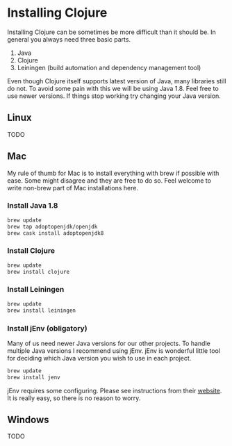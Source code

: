 # Installing Clojure

Installing Clojure can be sometimes be more difficult than it should be.
In general you always need three basic parts.

1. Java
2. Clojure
3. Leiningen (build automation and dependency management tool)

Even though Clojure itself supports latest version of Java,
many libraries still do not.
To avoid some pain with this we will be using Java 1.8.
Feel free to use newer versions.
If things stop working try changing your Java version.

## Linux

TODO

## Mac

My rule of thumb for Mac is to install everything with brew if possible with ease.
Some might disagree and they are free to do so.
Feel welcome to write non-brew part of Mac installations here.

### Install Java 1.8

```bash
brew update
brew tap adoptopenjdk/openjdk
brew cask install adoptopenjdk8
```

### Install Clojure

```bash
brew update
brew install clojure
```

### Install Leiningen

```bash
brew update
brew install leiningen
```

### Install jEnv (obligatory)

Many of us need newer Java versions for our other projects.
To handle multiple Java versions I recommend using jEnv.
jEnv is wonderful little tool for deciding which Java version you wish to use in each project.

```bash
brew update
brew install jenv
```

jEnv requires some configuring.
Please see instructions from their [website](https://www.jenv.be/).
It is really easy, so there is no reason to worry.

## Windows

TODO
